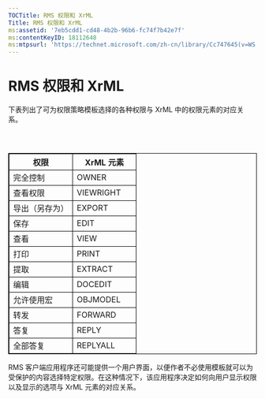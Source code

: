 ```yaml
---
TOCTitle: RMS 权限和 XrML
Title: RMS 权限和 XrML
ms:assetid: '7eb5cdd1-cd48-4b2b-96b6-fc74f7b42e7f'
ms:contentKeyID: 18112648
ms:mtpsurl: 'https://technet.microsoft.com/zh-cn/library/Cc747645(v=WS.10)'
---
```


RMS 权限和 XrML
===============

下表列出了可为权限策略模板选择的各种权限与 XrML 中的权限元素的对应关系。

###  

 
<p> </p> <table style="border:1px solid black;">
<colgroup>
<col width="50%" />
<col width="50%" />
</colgroup>
<thead>
<tr class="header">
<th style="border:1px solid black;" >权限</th>
<th style="border:1px solid black;" >XrML 元素</th>
</tr>
</thead>
<tbody>
<tr class="odd">
<td style="border:1px solid black;">完全控制</td>
<td style="border:1px solid black;">OWNER</td>
</tr>
<tr class="even">
<td style="border:1px solid black;">查看权限</td>
<td style="border:1px solid black;">VIEWRIGHT</td>
</tr>
<tr class="odd">
<td style="border:1px solid black;">导出（另存为）</td>
<td style="border:1px solid black;">EXPORT</td>
</tr>
<tr class="even">
<td style="border:1px solid black;">保存</td>
<td style="border:1px solid black;">EDIT</td>
</tr>
<tr class="odd">
<td style="border:1px solid black;">查看</td>
<td style="border:1px solid black;">VIEW</td>
</tr>
<tr class="even">
<td style="border:1px solid black;">打印</td>
<td style="border:1px solid black;">PRINT</td>
</tr>
<tr class="odd">
<td style="border:1px solid black;">提取</td>
<td style="border:1px solid black;">EXTRACT</td>
</tr>
<tr class="even">
<td style="border:1px solid black;">编辑</td>
<td style="border:1px solid black;">DOCEDIT</td>
</tr>
<tr class="odd">
<td style="border:1px solid black;">允许使用宏</td>
<td style="border:1px solid black;">OBJMODEL</td>
</tr>
<tr class="even">
<td style="border:1px solid black;">转发</td>
<td style="border:1px solid black;">FORWARD</td>
</tr>
<tr class="odd">
<td style="border:1px solid black;">答复</td>
<td style="border:1px solid black;">REPLY</td>
</tr>
<tr class="even">
<td style="border:1px solid black;">全部答复</td>
<td style="border:1px solid black;">REPLYALL</td>
</tr>
</tbody>
</table>
  
RMS 客户端应用程序还可能提供一个用户界面，以便作者不必使用模板就可以为受保护的内容选择特定权限。在这种情况下，该应用程序决定如何向用户显示权限以及显示的选项与 XrML 元素的对应关系。
